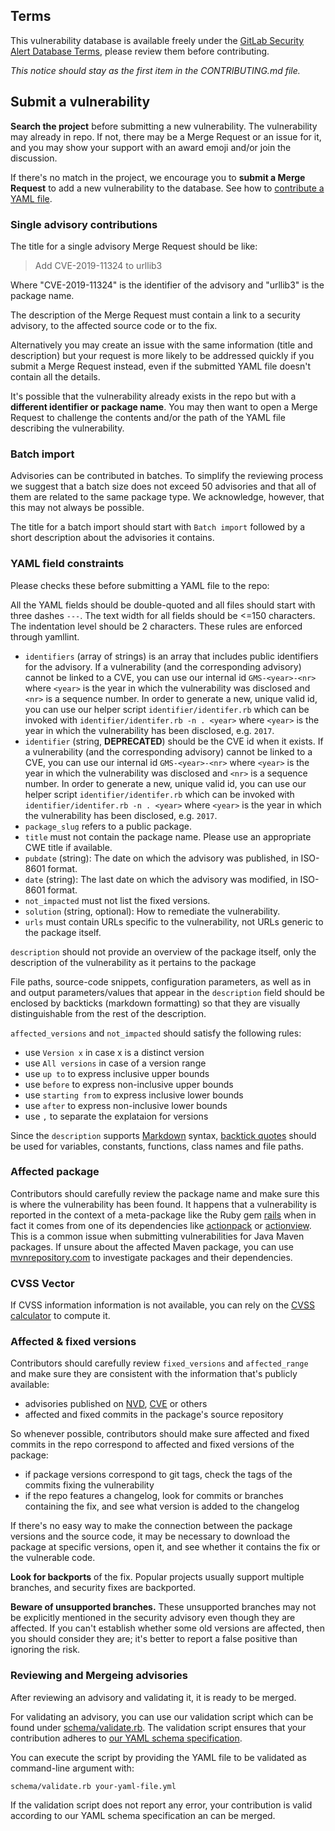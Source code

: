 ## Terms

This vulnerability database is available freely under the [GitLab Security Alert Database Terms](./LICENSE.md), please review them before contributing.

_This notice should stay as the first item in the CONTRIBUTING.md file._

## Submit a vulnerability

**Search the project** before submitting a new vulnerability.
The vulnerability may already in repo. If not, there may be a Merge Request or an issue for it,
and you may show your support with an award emoji and/or join the discussion.

If there's no match in the project, we encourage you to **submit a Merge Request**
to add a new vulnerability to the database. See how to [contribute a YAML file](#contribute-a-yaml-file).


### Single advisory contributions

The title for a single advisory Merge Request should be like:

> Add CVE-2019-11324 to urllib3

Where "CVE-2019-11324" is the identifier of the advisory and "urllib3" is the package name.

The description of the Merge Request must contain a link to a security advisory,
to the affected source code or to the fix.

Alternatively you may create an issue with the same information (title and description)
but your request is more likely to be addressed quickly if you submit a Merge Request instead,
even if the submitted YAML file doesn't contain all the details.

It's possible that the vulnerability already exists in the repo
but with a **different identifier or package name**.
You may then want to open a Merge Request to challenge the contents and/or the path
of the YAML file describing the vulnerability.

### Batch import

Advisories can be contributed in batches. To simplify the reviewing process
we suggest that a batch size does not exceed 50 advisories and that all of them 
are related to the same package type. We acknowledge, however, 
that this may not always be possible. 

The title for a batch import should start with `Batch import` followed by a short
description about the advisories it contains.

### YAML field constraints

Please checks these before submitting a YAML file to the repo:

All the YAML fields should be double-quoted and all files should start with three dashes `---`.
The text width for all fields should be <=150 characters. 
The indentation level should be 2 characters. These rules are enforced through
yamllint.

* `identifiers` (array of strings) is an array that includes public identifiers
  for the advisory.  If a vulnerability (and the corresponding advisory) cannot
  be linked to a CVE, you can use our internal id `GMS-<year>-<nr>` where
  `<year>` is the year in which the vulnerability was disclosed and `<nr>` is a
  sequence number. In order to generate a new, unique valid id, you can use our
  helper script `identifier/identifer.rb` which can be invoked with
  `identifier/identifer.rb -n . <year>` where `<year>` is the year in which the
  vulnerability has been disclosed, e.g. `2017`.
* `identifier` (string, **DEPRECATED**) should be the CVE id when it exists. If
  a vulnerability (and the corresponding advisory) cannot be linked to a CVE,
  you can use our internal id `GMS-<year>-<nr>` where `<year>` is the year in
  which the vulnerability was disclosed and `<nr>` is a sequence number. In
  order to generate a new, unique valid id, you can use our helper script
  `identifier/identifer.rb` which can be invoked with `identifier/identifer.rb
  -n . <year>` where `<year>` is the year in which the vulnerability has been
  disclosed, e.g. `2017`.
* `package_slug` refers to a public package.
* `title` must not contain the package name. Please use an appropriate CWE
  title if available.
* `pubdate` (string): The date on which the advisory was published, in ISO-8601
  format.
* `date` (string): The last date on which the advisory was modified, in
  ISO-8601 format.
* `not_impacted` must not list the fixed versions.
* `solution` (string, optional): How to remediate the vulnerability.
* `urls` must contain URLs specific to the vulnerability, not URLs generic to
  the package itself.

`description` should not provide an overview of the package itself, only the
description of the vulnerability as it pertains to the package

File paths, source-code snippets, configuration parameters, as well as 
in and output parameters/values that 
appear in the `description` field 
should be enclosed by backticks (markdown formatting) so that
they are visually distinguishable from the rest of the description.

`affected_versions` and `not_impacted` should satisfy the following rules:
- use `Version x` in case x is a distinct version
- use `All versions` in case of a version range
- use `up to` to express inclusive upper bounds
- use `before` to express non-inclusive upper bounds
- use `starting from` to express inclusive lower bounds
- use `after` to express non-inclusive lower bounds
- use `,` to separate the explataion for versions

Since the `description` supports [Markdown](https://daringfireball.net/projects/markdown) syntax,
[backtick quotes](https://daringfireball.net/projects/markdown/syntax#precode)
should be used for variables, constants, functions, class names and file paths.

### Affected package

Contributors should carefully review the package name and make sure this is where the vulnerability has been found.
It happens that a vulnerability is reported in the context of a meta-package
like the Ruby gem [rails](https://rubygems.org/gems/rails) when in fact it comes from one of its dependencies like
[actionpack](https://rubygems.org/gems/actionpack) or [actionview](https://rubygems.org/gems/actionview).
This is a common issue when submitting vulnerabilities for Java Maven packages.
If unsure about the affected Maven package,
you can use [mvnrepository.com](https://mvnrepository.com/) to investigate packages and their dependencies.

### CVSS Vector

If CVSS information information is not available, you can rely on the
[CVSS calculator](https://www.first.org/cvss/calculator/3.1) to compute it.

### Affected & fixed versions

Contributors should carefully review `fixed_versions` and `affected_range`
and make sure they are consistent with the information that's publicly available:
- advisories published on [NVD](https://nvd.nist.gov), [CVE](https://cve.mitre.org/) or others
- affected and fixed commits in the package's source repository

So whenever possible, contributors should make sure affected and fixed commits in the repo
correspond to affected and fixed versions of the package:
- if package versions correspond to git tags, check the tags of the commits fixing the vulnerability
- if the repo features a changelog, look for commits or branches containing the fix,
  and see what version is added to the changelog

If there's no easy way to make the connection between the package versions and the source code,
it may be necessary to download the package at specific versions, open it,
and see whether it contains the fix or the vulnerable code.

**Look for backports** of the fix. Popular projects usually support multiple branches, and security fixes are backported.

**Beware of unsupported branches.**
These unsupported branches may not be explicitly mentioned in the security advisory even though they are affected.
If you can't establish whether some old versions are affected, then you should consider they are;
it's better to report a false positive than ignoring the risk.

### Reviewing and Mergeing advisories

After reviewing an advisory and validating it, it is ready to be merged. 

For validating an advisory, you can use our validation script which can be
found under [schema/validate.rb](schema/validate.rb). The validation script
ensures that your contribution adheres to [our YAML schema
specification](schema/schema.json).

You can execute the script by providing the YAML file to be validated as
command-line argument with:

`schema/validate.rb your-yaml-file.yml`

If the validation script does not report any error, your contribution is valid
according to our YAML schema specification an can be merged.
